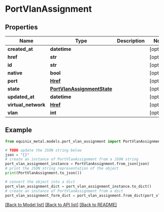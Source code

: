 # PortVlanAssignment


## Properties

Name | Type | Description | Notes
------------ | ------------- | ------------- | -------------
**created_at** | **datetime** |  | [optional] 
**href** | **str** |  | [optional] 
**id** | **str** |  | [optional] 
**native** | **bool** |  | [optional] 
**port** | [**Href**](Href.md) |  | [optional] 
**state** | [**PortVlanAssignmentState**](PortVlanAssignmentState.md) |  | [optional] 
**updated_at** | **datetime** |  | [optional] 
**virtual_network** | [**Href**](Href.md) |  | [optional] 
**vlan** | **int** |  | [optional] 

## Example

```python
from equinix_metal.models.port_vlan_assignment import PortVlanAssignment

# TODO update the JSON string below
json = "{}"
# create an instance of PortVlanAssignment from a JSON string
port_vlan_assignment_instance = PortVlanAssignment.from_json(json)
# print the JSON string representation of the object
print(PortVlanAssignment.to_json())

# convert the object into a dict
port_vlan_assignment_dict = port_vlan_assignment_instance.to_dict()
# create an instance of PortVlanAssignment from a dict
port_vlan_assignment_form_dict = port_vlan_assignment.from_dict(port_vlan_assignment_dict)
```
[[Back to Model list]](../README.md#documentation-for-models) [[Back to API list]](../README.md#documentation-for-api-endpoints) [[Back to README]](../README.md)


